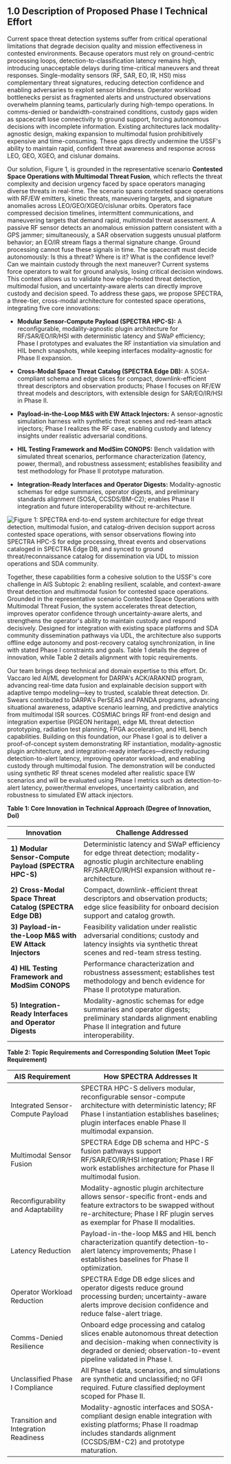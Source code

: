 ## 1.0 Description of Proposed Phase I Technical Effort

Current space threat detection systems suffer from critical operational limitations that degrade decision quality and mission effectiveness in contested environments. Because operators must rely on ground-centric processing loops, detection-to-classification latency remains high, introducing unacceptable delays during time-critical maneuvers and threat responses. Single-modality sensors (RF, SAR, EO, IR, HSI) miss complementary threat signatures, reducing detection confidence and enabling adversaries to exploit sensor blindness. Operator workload bottlenecks persist as fragmented alerts and unstructured observations overwhelm planning teams, particularly during high-tempo operations. In comms-denied or bandwidth-constrained conditions, custody gaps widen as spacecraft lose connectivity to ground support, forcing autonomous decisions with incomplete information. Existing architectures lack modality-agnostic design, making expansion to multimodal fusion prohibitively expensive and time-consuming. These gaps directly undermine the USSF's ability to maintain rapid, confident threat awareness and response across LEO, GEO, XGEO, and cislunar domains.

Our solution, Figure 1, is grounded in the representative scenario **Contested Space Operations with Multimodal Threat Fusion**, which reflects the threat complexity and decision urgency faced by space operators managing diverse threats in real-time. The scenario spans contested space operations with RF/EW emitters, kinetic threats, maneuvering targets, and signature anomalies across LEO/GEO/XGEO/cislunar orbits. Operators face compressed decision timelines, intermittent communications, and maneuvering targets that demand rapid, multimodal threat assessment. A passive RF sensor detects an anomalous emission pattern consistent with a GPS jammer; simultaneously, a SAR observation suggests unusual platform behavior; an EO/IR stream flags a thermal signature change. Ground processing cannot fuse these signals in time. The spacecraft must decide autonomously: Is this a threat? Where is it? What is the confidence level? Can we maintain custody through the next maneuver? Current systems force operators to wait for ground analysis, losing critical decision windows. This context allows us to validate how edge-hosted threat detection, multimodal fusion, and uncertainty-aware alerts can directly improve custody and decision speed. To address these gaps, we propose SPECTRA, a three-tier, cross-modal architecture for contested space operations, integrating five core innovations:

- **Modular Sensor-Compute Payload (SPECTRA HPC-S):** A reconfigurable, modality-agnostic plugin architecture for RF/SAR/EO/IR/HSI with deterministic latency and SWaP efficiency; Phase I prototypes and evaluates the RF instantiation via simulation and HIL bench snapshots, while keeping interfaces modality-agnostic for Phase II expansion.

- **Cross-Modal Space Threat Catalog (SPECTRA Edge DB):** A SOSA-compliant schema and edge slices for compact, downlink-efficient threat descriptors and observation products; Phase I focuses on RF/EW threat models and descriptors, with extensible design for SAR/EO/IR/HSI in Phase II.

- **Payload-in-the-Loop M&S with EW Attack Injectors:** A sensor-agnostic simulation harness with synthetic threat scenes and red-team attack injectors; Phase I realizes the RF case, enabling custody and latency insights under realistic adversarial conditions.

- **HIL Testing Framework and ModSim CONOPS:** Bench validation with simulated threat scenarios, performance characterization (latency, power, thermal), and robustness assessment; establishes feasibility and test methodology for Phase II prototype maturation.

- **Integration-Ready Interfaces and Operator Digests:** Modality-agnostic schemas for edge summaries, operator digests, and preliminary standards alignment (SOSA, CCSDS/BM-C2); enables Phase II integration and future interoperability without re-architecture.

![Figure 1: SPECTRA end-to-end system architecture for edge threat detection, multimodal fusion, and catalog-driven decision support across contested space operations, with sensor observations flowing into SPECTRA HPC-S for edge processing, threat events and observations cataloged in SPECTRA Edge DB, and synced to ground threat/reconnaissance catalog for dissemination via UDL to mission operations and SDA community.](figure1_placeholder.png)

Together, these capabilities form a cohesive solution to the USSF's core challenge in AIS Subtopic 2: enabling resilient, scalable, and context-aware threat detection and multimodal fusion for contested space operations. Grounded in the representative scenario Contested Space Operations with Multimodal Threat Fusion, the system accelerates threat detection, improves operator confidence through uncertainty-aware alerts, and strengthens the operator's ability to maintain custody and respond decisively. Designed for integration with existing space platforms and SDA community dissemination pathways via UDL, the architecture also supports offline edge autonomy and post-recovery catalog synchronization, in line with stated Phase I constraints and goals. Table 1 details the degree of innovation, while Table 2 details alignment with topic requirements.

Our team brings deep technical and domain expertise to this effort. Dr. Vaccaro led AI/ML development for DARPA's ACK/ARAKNID program, advancing real-time data fusion and explainable decision support with adaptive tempo modeling—key to trusted, scalable threat detection. Dr. Swears contributed to DARPA's PerSEAS and PANDA programs, advancing situational awareness, adaptive scenario learning, and predictive analytics from multimodal ISR sources. COSMIAC brings RF front-end design and integration expertise (PIGEON heritage), edge ML threat detection prototyping, radiation test planning, FPGA acceleration, and HIL bench capabilities. Building on this foundation, our Phase I goal is to deliver a proof-of-concept system demonstrating RF instantiation, modality-agnostic plugin architecture, and integration-ready interfaces—directly reducing detection-to-alert latency, improving operator workload, and enabling custody through multimodal fusion. The demonstration will be conducted using synthetic RF threat scenes modeled after realistic space EW scenarios and will be evaluated using Phase I metrics such as detection-to-alert latency, power/thermal envelopes, uncertainty calibration, and robustness to simulated EW attack injectors.

**Table 1: Core Innovation in Technical Approach (Degree of Innovation, DoI)**

| Innovation                                                | Challenge Addressed                                                                                                                                                     |
| --------------------------------------------------------- | ----------------------------------------------------------------------------------------------------------------------------------------------------------------------- |
| **1) Modular Sensor-Compute Payload (SPECTRA HPC-S)**     | Deterministic latency and SWaP efficiency for edge threat detection; modality-agnostic plugin architecture enabling RF/SAR/EO/IR/HSI expansion without re-architecture. |
| **2) Cross-Modal Space Threat Catalog (SPECTRA Edge DB)** | Compact, downlink-efficient threat descriptors and observation products; edge slice feasibility for onboard decision support and catalog growth.                        |
| **3) Payload-in-the-Loop M&S with EW Attack Injectors**   | Feasibility validation under realistic adversarial conditions; custody and latency insights via synthetic threat scenes and red-team stress testing.                    |
| **4) HIL Testing Framework and ModSim CONOPS**            | Performance characterization and robustness assessment; establishes test methodology and bench evidence for Phase II prototype maturation.                              |
| **5) Integration-Ready Interfaces and Operator Digests**  | Modality-agnostic schemas for edge summaries and operator digests; preliminary standards alignment enabling Phase II integration and future interoperability.           |

**Table 2: Topic Requirements and Corresponding Solution (Meet Topic Requirement)**

| AIS Requirement                      | How SPECTRA Addresses It                                                                                                                                                                                       |
| ------------------------------------ | -------------------------------------------------------------------------------------------------------------------------------------------------------------------------------------------------------------- |
| Integrated Sensor-Compute Payload    | SPECTRA HPC-S delivers modular, reconfigurable sensor-compute architecture with deterministic latency; RF Phase I instantiation establishes baselines; plugin interfaces enable Phase II multimodal expansion. |
| Multimodal Sensor Fusion             | SPECTRA Edge DB schema and HPC-S fusion pathways support RF/SAR/EO/IR/HSI integration; Phase I RF work establishes architecture for Phase II multimodal fusion.                                                |
| Reconfigurability and Adaptability   | Modality-agnostic plugin architecture allows sensor-specific front-ends and feature extractors to be swapped without re-architecture; Phase I RF plugin serves as exemplar for Phase II modalities.            |
| Latency Reduction                    | Payload-in-the-loop M&S and HIL bench characterization quantify detection-to-alert latency improvements; Phase I establishes baselines for Phase II optimization.                                              |
| Operator Workload Reduction          | SPECTRA Edge DB edge slices and operator digests reduce ground processing burden; uncertainty-aware alerts improve decision confidence and reduce false-alert triage.                                          |
| Comms-Denied Resilience              | Onboard edge processing and catalog slices enable autonomous threat detection and decision-making when connectivity is degraded or denied; observation-to-event pipeline validated in Phase I.                 |
| Unclassified Phase I Compliance      | All Phase I data, scenarios, and simulations are synthetic and unclassified; no GFI required. Future classified deployment scoped for Phase II.                                                                |
| Transition and Integration Readiness | Modality-agnostic interfaces and SOSA-compliant design enable integration with existing platforms; Phase II roadmap includes standards alignment (CCSDS/BM-C2) and prototype maturation.                       |
